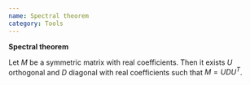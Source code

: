 ```yaml
---
name: Spectral theorem
category: Tools
---
```


**Spectral theorem**

Let $M$ be a symmetric matrix with real coefficients. Then it exists $U$
orthogonal and $D$ diagonal with real coefficients such that $M=UDU^T$.

